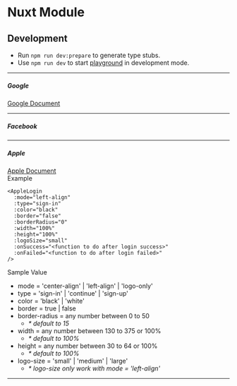 # Nuxt Module

## Development

- Run `npm run dev:prepare` to generate type stubs.
- Use `npm run dev` to start [playground](./playground) in development mode.
---
##### Google
[Google Document](https://developers.google.com/identity/gsi/web/reference/html-reference#element_with_class_g_id_signin)

---
##### Facebook

---
##### Apple
[Apple Document](https://developer.apple.com/documentation/sign_in_with_apple/displaying_sign_in_with_apple_buttons_on_the_web)  
Example  
```
<AppleLogin
  :mode="left-align"
  :type="sign-in"
  :color="black"
  :border="false"
  :borderRadius="0"
  :width="100%"
  :height="100%"
  :logoSize="small"
  :onSuccess="<function to do after login success>"
  :onFailed="<function to do after login failed>"
/>
```  
Sample Value  
 - mode = 'center-align' | 'left-align' | 'logo-only'  
 - type = 'sign-in' | 'continue' | 'sign-up'  
 - color = 'black' | 'white'  
 - border = true | false  
 - border-radius = any number between 0 to 50
   - *\* default to 15*
 - width = any number between 130 to 375 or 100%
   - *\* default to 100%*
 - height = any number between 30 to 64 or 100%
   - *\* default to 100%*
 - logo-size = 'small' | 'medium' | 'large'
   - *\* logo-size only work with mode = 'left-align'*  
---
